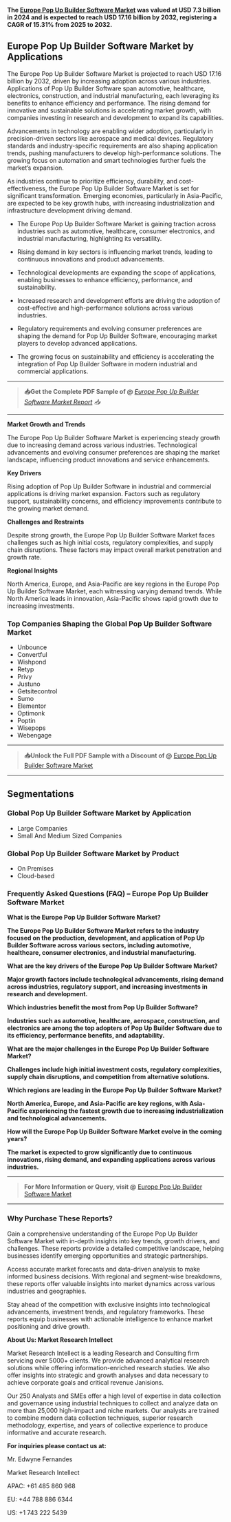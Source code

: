 <p><strong>The <a href="https://www.marketresearchintellect.com/download-sample/?rid=197925&amp;utm_source=Pulse-April-Europe&amp;utm_medium=852">Europe Pop Up Builder Software Market</a> was valued at USD 7.3 billion in 2024 and is expected to reach USD 17.16 billion by 2032, registering a CAGR of 15.31% from 2025 to 2032.</strong></p><h2>Europe Pop Up Builder Software Market by Applications&nbsp;</h2><p><p>The Europe Pop Up Builder Software Market is projected to reach USD 17.16 billion by 2032, driven by increasing adoption across various industries. Applications of Pop Up Builder Software span automotive, healthcare, electronics, construction, and industrial manufacturing, each leveraging its benefits to enhance efficiency and performance. The rising demand for innovative and sustainable solutions is accelerating market growth, with companies investing in research and development to expand its capabilities.</p><p>Advancements in technology are enabling wider adoption, particularly in precision-driven sectors like aerospace and medical devices. Regulatory standards and industry-specific requirements are also shaping application trends, pushing manufacturers to develop high-performance solutions. The growing focus on automation and smart technologies further fuels the market&rsquo;s expansion.</p><p>As industries continue to prioritize efficiency, durability, and cost-effectiveness, the Europe Pop Up Builder Software Market is set for significant transformation. Emerging economies, particularly in Asia-Pacific, are expected to be key growth hubs, with increasing industrialization and infrastructure development driving demand.</p></p><ul><li><p>The Europe Pop Up Builder Software Market is gaining traction across industries such as automotive, healthcare, consumer electronics, and industrial manufacturing, highlighting its versatility.</p></li><li><p>Rising demand in key sectors is influencing market trends, leading to continuous innovations and product advancements.</p></li><li><p>Technological developments are expanding the scope of applications, enabling businesses to enhance efficiency, performance, and sustainability.</p></li><li><p>Increased research and development efforts are driving the adoption of cost-effective and high-performance solutions across various industries.</p></li><li><p>Regulatory requirements and evolving consumer preferences are shaping the demand for Pop Up Builder Software, encouraging market players to develop advanced applications.</p></li><li><p>The growing focus on sustainability and efficiency is accelerating the integration of Pop Up Builder Software in modern industrial and commercial applications.</p></li></ul><hr /><blockquote><p><strong><span class="font-[700]">📥Get the Complete PDF Sample of @ </span></strong><em><span class="font-[700]"><a href="https://www.marketresearchintellect.com/download-sample/?rid=197925&amp;utm_source=Pulse-April-Europe&amp;utm_medium=852" target="_blank" data-tracking-control-name="article-ssr-frontend-pulse_little-text-block" data-tracking-will-navigate="" data-test-link="">Europe Pop Up Builder Software Market Report</a>&nbsp;📥</span></em></p></blockquote><hr /><p class="" data-start="77" data-end="360"><strong data-start="77" data-end="105">Market Growth and Trends</strong></p><p class="" data-start="77" data-end="360">The Europe Pop Up Builder Software Market is experiencing steady growth due to increasing demand across various industries. Technological advancements and evolving consumer preferences are shaping the market landscape, influencing product innovations and service enhancements.</p><p class="" data-start="362" data-end="606"><strong data-start="362" data-end="377">Key Drivers</strong></p><p class="" data-start="362" data-end="606">Rising adoption of Pop Up Builder Software in industrial and commercial applications is driving market expansion. Factors such as regulatory support, sustainability concerns, and efficiency improvements contribute to the growing market demand.</p><p class="" data-start="608" data-end="849"><strong data-start="608" data-end="637">Challenges and Restraints</strong></p><p class="" data-start="608" data-end="849">Despite strong growth, the Europe Pop Up Builder Software Market faces challenges such as high initial costs, regulatory complexities, and supply chain disruptions. These factors may impact overall market penetration and growth rate.</p><p class="" data-start="851" data-end="1095"><strong data-start="851" data-end="872">Regional Insights</strong></p><p class="" data-start="851" data-end="1095">North America, Europe, and Asia-Pacific are key regions in the Europe Pop Up Builder Software Market, each witnessing varying demand trends. While North America leads in innovation, Asia-Pacific shows rapid growth due to increasing investments.</p><p><h3>Top Companies Shaping the Global Pop Up Builder Software Market </h3><ul><li>Unbounce</li><li>Convertful</li><li>Wishpond</li><li>Retyp</li><li>Privy</li><li>Justuno</li><li>Getsitecontrol</li><li>Sumo</li><li>Elementor</li><li>Optimonk</li><li>Poptin</li><li>Wisepops</li><li>Webengage</li></ul></p><hr /><blockquote><p><strong>📥Unlock the Full PDF Sample with a Discount of @</strong> <a href="https://www.marketresearchintellect.com/ask-for-discount/?rid=197925&amp;utm_source=Pulse-April-Europe&amp;utm_medium=852">Europe Pop Up Builder Software Market</a></p></blockquote><hr /><p><h2>Segmentations</h2><h3>Global Pop Up Builder Software Market by Application</h3><ul><li>Large Companies</li><li>Small And Medium Sized Companies</li></ul><h3>Global Pop Up Builder Software Market by Product</h3><ul><li>On Premises</li><li>Cloud-based</li></ul></p><h3><strong>Frequently Asked Questions (FAQ) &ndash; Europe Pop Up Builder Software Market</strong></h3><p><strong>What is the Europe Pop Up Builder Software Market?</strong></p><p><strong>The Europe Pop Up Builder Software Market refers to the industry focused on the production, development, and application of Pop Up Builder Software across various sectors, including automotive, healthcare, consumer electronics, and industrial manufacturing.</strong></p><p><strong>What are the key drivers of the Europe Pop Up Builder Software Market?</strong></p><p><strong>Major growth factors include technological advancements, rising demand across industries, regulatory support, and increasing investments in research and development.</strong></p><p><strong>Which industries benefit the most from Pop Up Builder Software?</strong></p><p><strong>Industries such as automotive, healthcare, aerospace, construction, and electronics are among the top adopters of Pop Up Builder Software due to its efficiency, performance benefits, and adaptability.</strong></p><p><strong>What are the major challenges in the Europe Pop Up Builder Software Market?</strong></p><p><strong>Challenges include high initial investment costs, regulatory complexities, supply chain disruptions, and competition from alternative solutions.</strong></p><p><strong>Which regions are leading in the Europe Pop Up Builder Software Market?</strong></p><p><strong>North America, Europe, and Asia-Pacific are key regions, with Asia-Pacific experiencing the fastest growth due to increasing industrialization and technological advancements.</strong></p><p><strong>How will the Europe Pop Up Builder Software Market evolve in the coming years?</strong></p><p><strong>The market is expected to grow significantly due to continuous innovations, rising demand, and expanding applications across various industries.</strong></p><hr /><blockquote><p><span class="font-[700]"><strong>For More Information or Query, visit&nbsp;@</strong>&nbsp;</span><span class="font-[700]"><a href="https://www.marketresearchintellect.com/product/global-pop-up-builder-software-market-size-and-forecast/?utm_source=Linkedin&utm_medium=852" target="_blank" data-tracking-control-name="article-ssr-frontend-pulse_little-text-block" data-tracking-will-navigate="" data-test-link="">Europe Pop Up Builder Software Market</a></span></p></blockquote><hr /><h3><strong data-start="0" data-end="31">Why Purchase These Reports?</strong></h3><p class="" data-start="35" data-end="297">Gain a comprehensive understanding of the Europe Pop Up Builder Software Market with in-depth insights into key trends, growth drivers, and challenges. These reports provide a detailed competitive landscape, helping businesses identify emerging opportunities and strategic partnerships.</p><p class="" data-start="299" data-end="540">Access accurate market forecasts and data-driven analysis to make informed business decisions. With regional and segment-wise breakdowns, these reports offer valuable insights into market dynamics across various industries and geographies.</p><p class="" data-start="542" data-end="784">Stay ahead of the competition with exclusive insights into technological advancements, investment trends, and regulatory frameworks. These reports equip businesses with actionable intelligence to enhance market positioning and drive growth.</p><p><strong><span class="font-[700]">About Us: Market Research Intellect</span></strong></p><p><span class="">Market Research Intellect is a leading Research and Consulting firm servicing over 5000+ clients. We provide advanced analytical research solutions while offering information-enriched research studies.&nbsp;</span>We also offer insights into strategic and growth analyses and data necessary to achieve corporate goals and critical revenue Janisions.</p><p><span class="">Our 250 Analysts and SMEs offer a high level of expertise in data collection and governance using industrial techniques to collect and analyze data on more than 25,000 high-impact and niche markets. Our analysts are trained to combine modern data collection techniques, superior research methodology, expertise, and years of collective experience to produce informative and accurate research.</span></p><p><strong>For inquiries please contact us at:</strong></p><p>Mr. Edwyne Fernandes</p><p>Market Research Intellect</p><p>APAC: +61 485 860 968</p><p>EU: +44 788 886 6344</p><p>US: +1 743 222 5439</p>